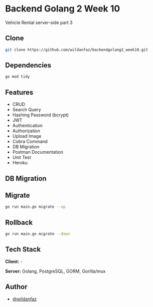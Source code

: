# Backend Golang 2 Week 10

Vehicle Rental server-side part 3

## Clone
```bash
git clone https://github.com/wildanfaz/backendgolang2_week10.git
```

## Dependencies
```bash
go mod tidy
```

## Features

- CRUD
- Search Query
- Hashing Password (bcrypt)
- JWT
- Authentication
- Authorization
- Upload Image
- Cobra Command
- DB Migration
- Postman Documentation
- Unit Test
- Heroku

## DB Migration
Migrate
-
```bash
go run main.go migrate --up
```

Rollback
-
```bash
go run main.go migrate --down
```

## Tech Stack

**Client:** -

**Server:** Golang, PostgreSQL, GORM, Gorilla/mux

## Author

- [@wildanfaz](https://www.github.com/wildanfaz)
